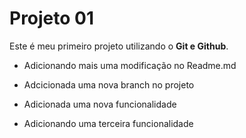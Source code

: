 # Projeto 01


Este é meu primeiro projeto utilizando o **Git e Github**.

- Adicionando mais uma modificação no Readme.md

- Adcicionada uma nova branch no projeto

- Adicionada uma nova funcionalidade

- Adicionando uma terceira funcionalidade



